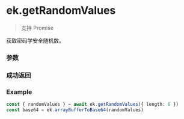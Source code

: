 # ek.getRandomValues

> <Icon type="success" /> 支持 Promise

获取密码学安全随机数。

### 参数

<Props :data="props" options />

### 成功返回

<Results :data="results" />

### Example

```ts
const { randomValues } = await ek.getRandomValues({ length: 6 })
const base64 = ek.arrayBufferToBase64(randomValues)
```

<script setup>
const props = [
    {
        name: "length", 
        type: "number",
        default: "",
        required: true, 
        desc: "整数，生成随机数的字节数，最大 1048576"
    },
]

const results = [
  {
    name: 'randomValues',
    type: 'ArrayBuffer',
    desc: "随机数内容，长度为传入的字节数",
    version: '0.1.0',
  },
]
</script>

